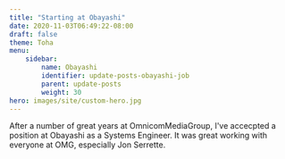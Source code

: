 ```yaml
---
title: "Starting at Obayashi"
date: 2020-11-03T06:49:22-08:00
draft: false
theme: Toha
menu:
    sidebar:
        name: Obayashi
        identifier: update-posts-obayashi-job
        parent: update-posts
        weight: 30
hero: images/site/custom-hero.jpg
---
```


After a number of great years at OmnicomMediaGroup, I've accecpted a position at Obayashi as a Systems Engineer.  It was great working with everyone at OMG, especially Jon Serrette. 
